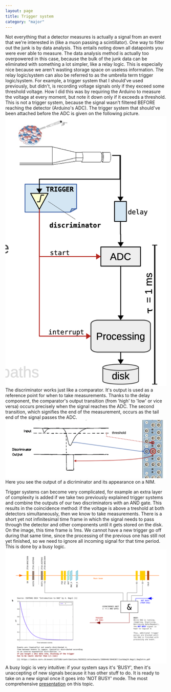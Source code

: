 ```yaml
---
layout: page
title: Trigger system
category: "major"
---
```


Not everything that a detector measures is actually a signal from an event that we're interested in (like a muon passing a scintillator). One way to filter out the junk is by data analysis. This entails noting down all datapoints you were ever able to measure. The data analysis method is actually too overpowered in this case, because the bulk of the junk data can be eliminated with something a lot simpler, like a relay logic. This is especially nice because we aren't wasting storage space on useless information. The relay logic/system can also be referred to as the umbrella term trigger logic/system.
For example, a trigger system that I should've used previously, but didn't, is recording  voltage signals only if they exceed some threshold voltage. How I did this was by requiring the Arduino to measure the voltage at every moment, but note it down only if it exceeds a threshold. This is not a trigger system, because the signal wasn't filtered BEFORE reaching the detector (Arduino's ADC). The trigger system that should've been attached before the ADC is given on the following picture.
![Easy trigger](/docs/assets/easy_trigger.png)
The discriminator works just like a comparator. It's output is used as a reference point for when to take measurements. Thanks to the delay component, the comparator's output transition (from 'high' to 'low' or vice versa) occurs precisely when the signal reaches the ADC. The second transition, which signifies the end of the measurement, occurs as the tail end of the signal passes the ADC.
![Discriminator](/images/discriminator.png)
Here you see the output of a dicriminator and its appearance on a NIM.

Trigger systems can become very complicated, for example an extra layer of complexity is added if we take two previously explained trigger systems and combine the outputs of our two discriminators with an AND gate. This results in the coincidence method: if the voltage is above a treshold at both detectors simultaneously, then we know to take measurements. 
There is a short yet not infinitesimal time frame in which the signal needs to pass through the detector and other components until it gets stored on the disk. On the image, this time frame is 1ms. We cannot have a new trigger go off during that same time, since the processing of the previous one has still not yet finished, so we need to ignore all incoming signal for that time period. This is done by a busy logic.
![Our trigger](/docs/assets/my_trigger.png) 
A busy logic is very intuitive: if your system says it's 'BUSY', then it's unaccepting of new signals because it has other stuff to do. It is ready to take on a new signal once it goes into 'NOT BUSY' mode.
The most comprehensive [presentation](https://indico.cern.ch/event/1337180/contributions/5629322/attachments/2880440/5046367/isotdaq24.Negri.DaqIntro.pdf) on this topic.
